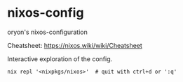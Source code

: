 # nixos-config
oryon's nixos-configuration

Cheatsheet: https://nixos.wiki/wiki/Cheatsheet  

Interactive exploration of the config.  
    
    nix repl '<nixpkgs/nixos>'  # quit with ctrl+d or ':q'

